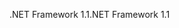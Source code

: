<span data-ttu-id="23272-101">.NET Framework 1.1</span><span class="sxs-lookup"><span data-stu-id="23272-101">.NET Framework 1.1</span></span>